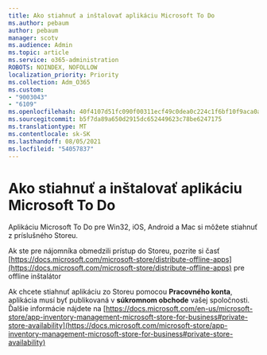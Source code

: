 ```yaml
---
title: Ako stiahnuť a inštalovať aplikáciu Microsoft To Do
ms.author: pebaum
author: pebaum
manager: scotv
ms.audience: Admin
ms.topic: article
ms.service: o365-administration
ROBOTS: NOINDEX, NOFOLLOW
localization_priority: Priority
ms.collection: Adm_O365
ms.custom:
- "9003043"
- "6109"
ms.openlocfilehash: 40f4107d51fc090f00311ecf49c0dea0c224c1f6bf10f9aca0a0e04931e91e11
ms.sourcegitcommit: b5f7da89a650d2915dc652449623c78be6247175
ms.translationtype: MT
ms.contentlocale: sk-SK
ms.lasthandoff: 08/05/2021
ms.locfileid: "54057837"
---
```

# <a name="how-to-download-and-install-microsoft-to-do"></a>Ako stiahnuť a inštalovať aplikáciu Microsoft To Do

Aplikáciu Microsoft To Do pre Win32, iOS, Android a Mac si môžete stiahnuť z príslušného Storeu.

Ak ste pre nájomníka obmedzili prístup do Storeu, pozrite si časť [https://docs.microsoft.com/microsoft-store/distribute-offline-apps](https://docs.microsoft.com/microsoft-store/distribute-offline-apps) pre offline inštalátor

Ak chcete stiahnuť aplikáciu zo Storeu pomocou **Pracovného konta**, aplikácia musí byť publikovaná v **súkromnom obchode** vašej spoločnosti. Ďalšie informácie nájdete na [https://docs.microsoft.com/en-us/microsoft-store/app-inventory-management-microsoft-store-for-business#private-store-availability](https://docs.microsoft.com/microsoft-store/app-inventory-management-microsoft-store-for-business#private-store-availability)
